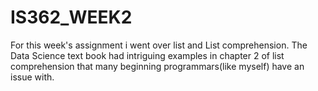# IS362_WEEK2

For this week's assignment i went over list and List comprehension. The Data Science text book had intriguing examples in chapter 2 of list comprehension that many beginning programmars(like myself) have an issue with.
